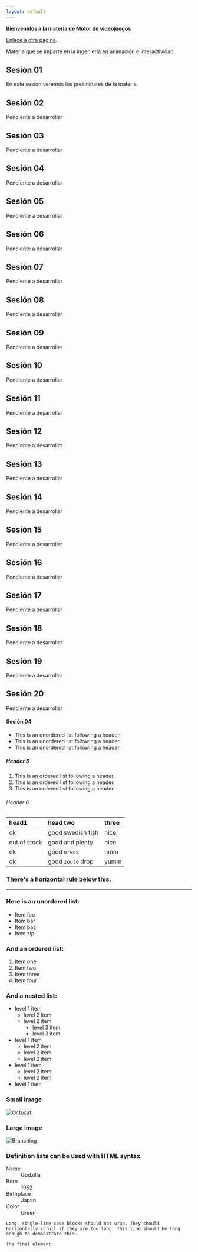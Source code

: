 ```yaml
---
layout: default
---
```


**Bienvenidos a la materia de Motor de videojuegos**


[Enlace a otra pagina](./another-page.html).

Materia que se imparte en la ingeniería en animación e interactividad.



## Sesión 01

En este sesion veremos los preliminares de la materia.

## Sesión 02

Pendiente a desarrollar

## Sesión 03

Pendiente a desarrollar

## Sesión 04

Pendiente a desarrollar

## Sesión 05

Pendiente a desarrollar

## Sesión 06

Pendiente a desarrollar

## Sesión 07

Pendiente a desarrollar

## Sesión 08

Pendiente a desarrollar

## Sesión 09

Pendiente a desarrollar

## Sesión 10

Pendiente a desarrollar

## Sesión 11

Pendiente a desarrollar

## Sesión 12

Pendiente a desarrollar

## Sesión 13

Pendiente a desarrollar

## Sesión 14

Pendiente a desarrollar

## Sesión 15

Pendiente a desarrollar

## Sesión 16

Pendiente a desarrollar

## Sesión 17

Pendiente a desarrollar

## Sesión 18

Pendiente a desarrollar

## Sesión 19

Pendiente a desarrollar

## Sesión 20

Pendiente a desarrollar







#### Sesión 04

*   This is an unordered list following a header.
*   This is an unordered list following a header.
*   This is an unordered list following a header.

##### Header 5

1.  This is an ordered list following a header.
2.  This is an ordered list following a header.
3.  This is an ordered list following a header.

###### Header 6

| head1        | head two          | three |
|:-------------|:------------------|:------|
| ok           | good swedish fish | nice  |
| out of stock | good and plenty   | nice  |
| ok           | good `oreos`      | hmm   |
| ok           | good `zoute` drop | yumm  |

### There's a horizontal rule below this.

* * *

### Here is an unordered list:

*   Item foo
*   Item bar
*   Item baz
*   Item zip

### And an ordered list:

1.  Item one
1.  Item two
1.  Item three
1.  Item four

### And a nested list:

- level 1 item
  - level 2 item
  - level 2 item
    - level 3 item
    - level 3 item
- level 1 item
  - level 2 item
  - level 2 item
  - level 2 item
- level 1 item
  - level 2 item
  - level 2 item
- level 1 item

### Small image

![Octocat](https://github.githubassets.com/images/icons/emoji/octocat.png)

### Large image

![Branching](https://guides.github.com/activities/hello-world/branching.png)


### Definition lists can be used with HTML syntax.

<dl>
<dt>Name</dt>
<dd>Godzilla</dd>
<dt>Born</dt>
<dd>1952</dd>
<dt>Birthplace</dt>
<dd>Japan</dd>
<dt>Color</dt>
<dd>Green</dd>
</dl>

```
Long, single-line code blocks should not wrap. They should horizontally scroll if they are too long. This line should be long enough to demonstrate this.
```

```
The final element.
```
